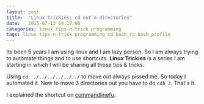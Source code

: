 ```yaml
---
layout: post
title:  "Linux Trickies: cd out n-directories"
date:   2015-07-13 14:17:00
categories: linux tips-n-trick programming
tags: linux tips-n-trick programming cd bash_rc bash_profile
---
```


Its been 5 years I am using linux and I am lazy person. So I am always trying to automate things and to use shortcuts. **Linux Trickies** is a series I am starting in which I will be sharing all those tips & tricks.
  
Using `cd ../../../../../../` to move out always pissed me. So today I automated it. Now to move 3 directories out you have to do `cdb 3`. That's it.
 
I explained the shortcut on [commandlinefu](http://www.commandlinefu.com/commands/view/14345/cd-out-n-directories-to-move-n-level-out-of-current-directory).